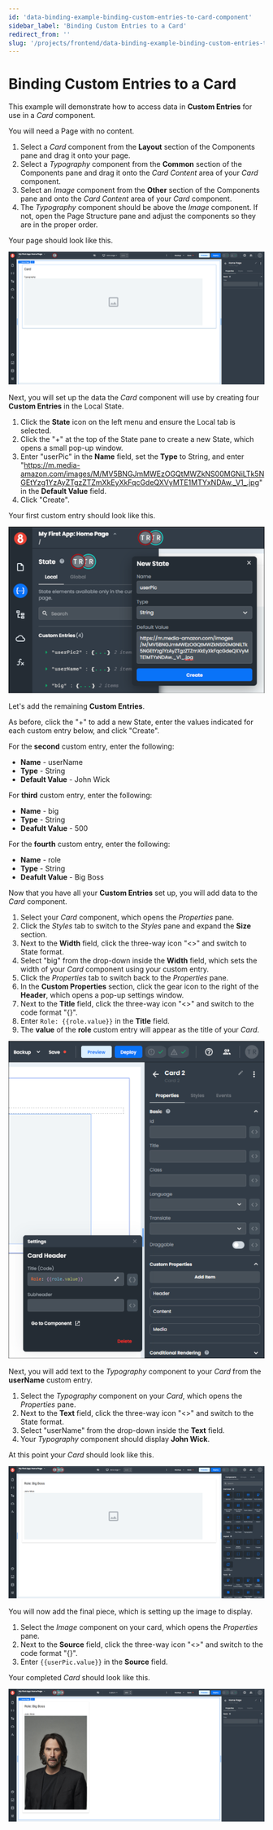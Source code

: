 ```yaml
---
id: 'data-binding-example-binding-custom-entries-to-card-component'
sidebar_label: 'Binding Custom Entries to a Card'
redirect_from: ''
slug: '/projects/frontend/data-binding-example-binding-custom-entries-to-card-component'
---
```


# Binding Custom Entries to a Card

This example will demonstrate how to access data in **Custom Entries** for use in a *Card* component.

You will need a Page with no content.

1. Select a *Card* component from the **Layout** section of the Components pane and drag it onto your page. 
2. Select a *Typography* component from the **Common** section of the Components pane and drag it onto the *Card Content* area of your *Card* component.
3. Select an *Image* component from the **Other** section of the Components pane and onto the *Card Content* area of your *Card* component.
4. The *Typography* component should be above the *Image* component. If not, open the Page Structure pane and adjust the components so they are in the proper order.

Your page should look like this.

![Adding Card Component](./_images/ab-state-card-custom-entries-1.png)


Next, you will set up the data the *Card* component will use by creating four **Custom Entries** in the Local State.

1. Click the **State** icon on the left menu and ensure the Local tab is selected.
2. Click the "+" at the top of the State pane to create a new State, which opens a small pop-up window.
3. Enter "userPic" in the **Name** field, set the **Type** to String, and enter "https://m.media-amazon.com/images/M/MV5BNGJmMWEzOGQtMWZkNS00MGNiLTk5NGEtYzg1YzAyZTgzZTZmXkEyXkFqcGdeQXVyMTE1MTYxNDAw._V1_.jpg" in the **Default Value** field.
4. Click "Create". 

Your first custom entry should look like this.

![Creating A State](./_images/ab-state-card-custom-entries-2.png)

Let's add the remaining **Custom Entries**. 

As before, click the "+" to add a new State, enter the values indicated for each custom entry below, and click "Create".

For the **second** custom entry, enter the following:
- **Name** - userName
- **Type** - String
- **Default Value** - John Wick
	
For **third** custom entry, enter the following:
- **Name** - big
- **Type** - String
- **Deafult Value** - 500

For the **fourth** custom entry, enter the following:
- **Name** - role
- **Type** - String
- **Deafult Value** - Big Boss

Now that you have all your **Custom Entries** set up, you will add data to the *Card* component.

1. Select your *Card* component, which opens the *Properties* pane.
2. Click the *Styles* tab to switch to the *Styles* pane and expand the **Size** section.
3. Next to the **Width** field, click the three-way icon "\<\>" and switch to State format.
4. Select "big" from the drop-down inside the **Width** field, which sets the width of your *Card* component using your custom entry.
5. Click the *Properties* tab to switch back to the *Properties* pane.
6. In the **Custom Properties** section, click the gear icon to the right of the **Header**, which opens a pop-up settings window.
7. Next to the **Title** field, click the three-way icon "\<\>" and switch to the code format "{}". 
8. Enter `Role: {{role.value}}` in the **Title** field.
9. The **value** of the **role** custom entry will appear as the title of your *Card*.

![Adding a Title](./_images/ab-state-card-custom-entries-3.png)

Next, you will add text to the *Typography* component to your *Card* from the **userName** custom entry.

1. Select the *Typography* component on your *Card*, which opens the *Properties* pane.
2. Next to the **Text** field, click the three-way icon "\<\>" and switch to the State format.
3. Select "userName" from the drop-down inside the **Text** field.
4. Your *Typography* component should display **John Wick**.

At this point your *Card* should look like this.

![Card in Progress](./_images/ab-state-card-custom-entries-4.png)

You will now add the final piece, which is setting up the image to display.

1. Select the *Image* component on your card, which opens the *Properties* pane.
2. Next to the **Source** field, click the three-way icon "\<\>" and switch to the code format "{}". 
3. Enter `{{userPic.value}}` in the **Source** field.

Your completed *Card* should look like this.

![Completed Card](./_images/ab-state-card-custom-entries-5.png)




